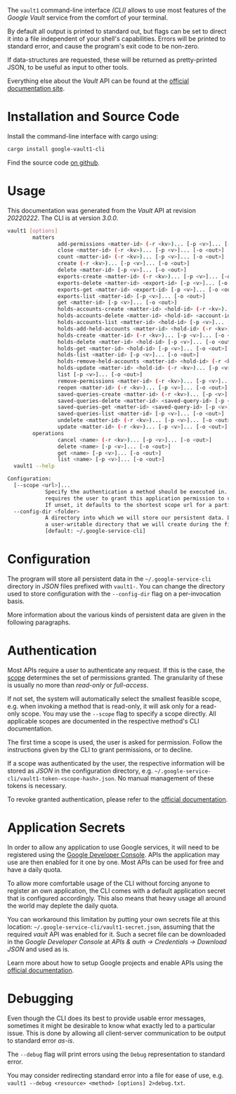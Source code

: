 <!---
DO NOT EDIT !
This file was generated automatically from 'src/mako/cli/README.md.mako'
DO NOT EDIT !
-->
The `vault1` command-line interface *(CLI)* allows to use most features of the *Google Vault* service from the comfort of your terminal.

By default all output is printed to standard out, but flags can be set to direct it into a file independent of your shell's
capabilities. Errors will be printed to standard error, and cause the program's exit code to be non-zero.

If data-structures are requested, these will be returned as pretty-printed JSON, to be useful as input to other tools.

Everything else about the *Vault* API can be found at the
[official documentation site](https://developers.google.com/vault).

# Installation and Source Code

Install the command-line interface with cargo using:

```bash
cargo install google-vault1-cli
```

Find the source code [on github](https://github.com/Byron/google-apis-rs/tree/main/gen/vault1-cli).

# Usage

This documentation was generated from the *Vault* API at revision *20220222*. The CLI is at version *3.0.0*.

```bash
vault1 [options]
        matters
                add-permissions <matter-id> (-r <kv>)... [-p <v>]... [-o <out>]
                close <matter-id> (-r <kv>)... [-p <v>]... [-o <out>]
                count <matter-id> (-r <kv>)... [-p <v>]... [-o <out>]
                create (-r <kv>)... [-p <v>]... [-o <out>]
                delete <matter-id> [-p <v>]... [-o <out>]
                exports-create <matter-id> (-r <kv>)... [-p <v>]... [-o <out>]
                exports-delete <matter-id> <export-id> [-p <v>]... [-o <out>]
                exports-get <matter-id> <export-id> [-p <v>]... [-o <out>]
                exports-list <matter-id> [-p <v>]... [-o <out>]
                get <matter-id> [-p <v>]... [-o <out>]
                holds-accounts-create <matter-id> <hold-id> (-r <kv>)... [-p <v>]... [-o <out>]
                holds-accounts-delete <matter-id> <hold-id> <account-id> [-p <v>]... [-o <out>]
                holds-accounts-list <matter-id> <hold-id> [-p <v>]... [-o <out>]
                holds-add-held-accounts <matter-id> <hold-id> (-r <kv>)... [-p <v>]... [-o <out>]
                holds-create <matter-id> (-r <kv>)... [-p <v>]... [-o <out>]
                holds-delete <matter-id> <hold-id> [-p <v>]... [-o <out>]
                holds-get <matter-id> <hold-id> [-p <v>]... [-o <out>]
                holds-list <matter-id> [-p <v>]... [-o <out>]
                holds-remove-held-accounts <matter-id> <hold-id> (-r <kv>)... [-p <v>]... [-o <out>]
                holds-update <matter-id> <hold-id> (-r <kv>)... [-p <v>]... [-o <out>]
                list [-p <v>]... [-o <out>]
                remove-permissions <matter-id> (-r <kv>)... [-p <v>]... [-o <out>]
                reopen <matter-id> (-r <kv>)... [-p <v>]... [-o <out>]
                saved-queries-create <matter-id> (-r <kv>)... [-p <v>]... [-o <out>]
                saved-queries-delete <matter-id> <saved-query-id> [-p <v>]... [-o <out>]
                saved-queries-get <matter-id> <saved-query-id> [-p <v>]... [-o <out>]
                saved-queries-list <matter-id> [-p <v>]... [-o <out>]
                undelete <matter-id> (-r <kv>)... [-p <v>]... [-o <out>]
                update <matter-id> (-r <kv>)... [-p <v>]... [-o <out>]
        operations
                cancel <name> (-r <kv>)... [-p <v>]... [-o <out>]
                delete <name> [-p <v>]... [-o <out>]
                get <name> [-p <v>]... [-o <out>]
                list <name> [-p <v>]... [-o <out>]
  vault1 --help

Configuration:
  [--scope <url>]...
            Specify the authentication a method should be executed in. Each scope
            requires the user to grant this application permission to use it.
            If unset, it defaults to the shortest scope url for a particular method.
  --config-dir <folder>
            A directory into which we will store our persistent data. Defaults to
            a user-writable directory that we will create during the first invocation.
            [default: ~/.google-service-cli]

```

# Configuration

The program will store all persistent data in the `~/.google-service-cli` directory in *JSON* files prefixed with `vault1-`.  You can change the directory used to store configuration with the `--config-dir` flag on a per-invocation basis.

More information about the various kinds of persistent data are given in the following paragraphs.

# Authentication

Most APIs require a user to authenticate any request. If this is the case, the [scope][scopes] determines the 
set of permissions granted. The granularity of these is usually no more than *read-only* or *full-access*.

If not set, the system will automatically select the smallest feasible scope, e.g. when invoking a
method that is read-only, it will ask only for a read-only scope. 
You may use the `--scope` flag to specify a scope directly. 
All applicable scopes are documented in the respective method's CLI documentation.

The first time a scope is used, the user is asked for permission. Follow the instructions given 
by the CLI to grant permissions, or to decline.

If a scope was authenticated by the user, the respective information will be stored as *JSON* in the configuration
directory, e.g. `~/.google-service-cli/vault1-token-<scope-hash>.json`. No manual management of these tokens
is necessary.

To revoke granted authentication, please refer to the [official documentation][revoke-access].

# Application Secrets

In order to allow any application to use Google services, it will need to be registered using the 
[Google Developer Console][google-dev-console]. APIs the application may use are then enabled for it
one by one. Most APIs can be used for free and have a daily quota.

To allow more comfortable usage of the CLI without forcing anyone to register an own application, the CLI
comes with a default application secret that is configured accordingly. This also means that heavy usage
all around the world may deplete the daily quota.

You can workaround this limitation by putting your own secrets file at this location: 
`~/.google-service-cli/vault1-secret.json`, assuming that the required *vault* API 
was enabled for it. Such a secret file can be downloaded in the *Google Developer Console* at 
*APIs & auth -> Credentials -> Download JSON* and used as is.

Learn more about how to setup Google projects and enable APIs using the [official documentation][google-project-new].


# Debugging

Even though the CLI does its best to provide usable error messages, sometimes it might be desirable to know
what exactly led to a particular issue. This is done by allowing all client-server communication to be 
output to standard error *as-is*.

The `--debug` flag will print errors using the `Debug` representation to standard error.

You may consider redirecting standard error into a file for ease of use, e.g. `vault1 --debug <resource> <method> [options] 2>debug.txt`.


[scopes]: https://developers.google.com/+/api/oauth#scopes
[revoke-access]: http://webapps.stackexchange.com/a/30849
[google-dev-console]: https://console.developers.google.com/
[google-project-new]: https://developers.google.com/console/help/new/